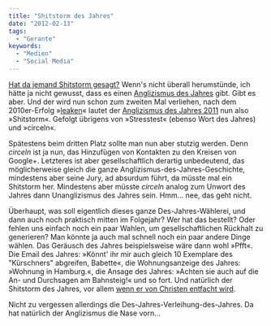 ```yaml
---
title: "Shitstorm des Jahres"
date: "2012-02-13"
tags:
  - "Gerante"
keywords:
  - "Medien"
  - "Social Media"
---
```


[Hat da jemand Shitstorm gesagt?](http://digiom.wordpress.com/2011/03/21/hat-da-jemand-shitstorm-gesagt/) Wenn's nicht überall herumstünde, ich hätte ja nicht gewusst, dass es einen [Anglizismus des Jahres](http://www.anglizismusdesjahres.de/) gibt. Gibt es aber. Und der wird nun schon zum zweiten Mal verliehen, nach dem 2010er-Erfolg »[leaken](http://www.anglizismusdesjahres.de/anglizismen-des-jahres/adj-2010/)« lautet der [Anglizismus des Jahres 2011](http://www.anglizismusdesjahres.de/anglizismen-des-jahres/adj-2011/) nun also »Shitstorm«. Gefolgt übrigens von »Stresstest« (ebenso Wort des Jahres) und »circeln«.

Spätestens beim dritten Platz sollte man nun aber stutzig werden. Denn _circeln_ ist ja nun, das Hinzufügen von Kontakten zu den Kreisen von Google+. Letzteres ist aber gesellschaftlich derartig unbedeutend, das möglicherweise gleich die ganze Anglizismus-des-Jahres-Geschichte, mindestens aber seine Jury, ad absurdum führt, da müsste mal ein Shitstorm her. Mindestens aber müsste _circeln_ analog zum Unwort des Jahres dann Unanglizismus des Jahres sein. Hmm… nee, das geht nicht.

Überhaupt, was soll eigentlich dieses ganze Des-Jahres-Wählerei, und dann auch noch praktisch mitten im Folgejahr? Wer hat das bestellt? Oder fehlen uns einfach noch ein paar Wahlen, um gesellschaftlichen Rückhalt zu generieren? Man könnte ja auch mal schnell noch ein paar andere Dinge wählen. Das Geräusch des Jahres beispielsweise wäre dann wohl »Pfft«. Die Email des Jahres: »Könnt' ihr mir auch gleich 10 Exemplare des "Kürschners" abgreifen, Babette«, die Wohnungsanzeige des Jahres: »Wohnung in Hamburg.«, die Ansage des Jahres: »Achten sie auch auf die An- und Durchsagen am Bahnsteig!« und so fort. Und natürlich der Shitstorm des Jahres, vor allem [wenn er von Christen entfacht wird](http://www.welt.de/vermischtes/article13755859/Christen-entfachen-Shitstorm-gegen-Media-Markt.html).

Nicht zu vergessen allerdings die Des-Jahres-Verleihung-des-Jahres. Da hat natürlich der Anglizismus die Nase vorn…
